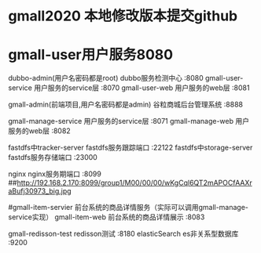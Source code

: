 # gmall2020   本地修改版本提交github

# gmall-user用户服务8080
dubbo-admin(用户名密码都是root)            dubbo服务检测中心    :8080
gmall-user-service                       用户服务的service层  :8070
gmall-user-web                           用户服务的web层      :8081

gmall-admin(前端项目,用户名密码都是admin)   谷粒商城后台管理系统  :8888

gmall-manage-service                     用户服务的service层  :8071
gmall-manage-web                           用户服务的web层    :8082

fastdfs中tracker-server                  fastdfs服务跟踪端口  :22122
fastdfs中storage-server                  fastdfs服务存储端口  :23000

nginx                                    nginx服务期端口      :8099
##http://192.168.2.170:8099/group1/M00/00/00/wKgCql6QT2mAPOCfAAXraBufj30973_big.jpg

#gmall-item-servier                       前台系统的商品详情服务（实际可以调用gmall-manage-service实现）
gmall-item-web                           前台系统的商品详情展示 :8083

gmall-redisson-test                       redisson测试       :8180
elasticSearch                             es非关系型数据库     :9200